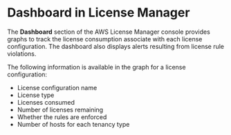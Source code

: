 # Dashboard in License Manager<a name="dashboard"></a>

The **Dashboard** section of the AWS License Manager console provides graphs to track the license consumption associate with each license configuration\. The dashboard also displays alerts resulting from license rule violations\.

The following information is available in the graph for a license configuration:
+ License configuration name
+ License type
+ Licenses consumed
+ Number of licenses remaining
+ Whether the rules are enforced
+ Number of hosts for each tenancy type